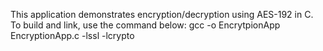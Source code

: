 This application demonstrates encryption/decryption using AES-192 in C.
To build and link, use the command below:
gcc -o EncrytpionApp EncryptionApp.c -lssl -lcrypto

